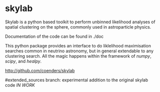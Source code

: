 # skylab

Skylab is a python based toolkit to perform unbinned likelihood analyses of
spatial clustering on the sphere, commonly used in astroparticle physics.

Documentation of the code can be found in ./doc

This python package provides an interface to do liklelihood maximisation searches
common in neutrino astronomy, but in general extendable to any clustering
search. All the magic happens within the framework of *numpy*, *scipy*, and
*healpy*.

http://github.com/coenders/skylab

#extended_sources branch: experimental addition to the original skylab code *IN WORK*